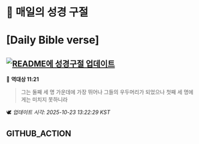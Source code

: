 # 🙏 매일의 성경 구절
# [Daily Bible verse]
## [![README에 성경구절 업데이트](https://github.com/DONGSUKA/first_test/actions/workflows/update-readme-bible.yml/badge.svg)](https://github.com/DONGSUKA/first_test/actions/workflows/update-readme-bible.yml)
<!-- START_BIBLE_VERSE -->
📖 **역대상 11:21**
> 그는 둘째 세 명 가운데에 가장 뛰어나 그들의 우두머리가 되었으나 첫째 세 명에게는 미치지 못하니라

🕊️ _업데이트 시각: 2025-10-23 13:22:29 KST_
  <!-- END_BIBLE_VERSE -->
## GITHUB_ACTION
